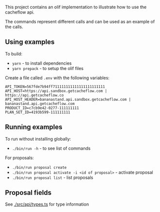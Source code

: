 
This project contains an olif implementation to illustrate how to use the cacheflow api.

The commands represent different calls and can be used as an example of the calls.

## Using examples

To build:
* `yarn` - to install dependencies
* `yarn prepack` - to setup the olif files 

Create a file called `.env` with the following variables:

```
API_TOKEN=567fde7b94ff711111111111111111111111
API_HOST=https://api.sandbox.getcacheflow.com | https://api.getcacheflow.co
API_HOST_HEADER=bananastand.api.sandbox.getcacheflow.com | bananastand.api.getcacheflow.com
PRODUCT_ID=c7cb9e42-0277-111111111
PLAN_SET_ID=4193b599-111111111
```

## Running examples

To run without installing globally:
* `./bin/run -h` - to see list of commands 

For proposals:
* `./bin/run proposal create`
* `./bin/run proposal activate -i <id of proposal>` - activate proposal
* `./bin/run proposal list` - list proposals

## Proposal fields

See [./src/api/types.ts](./src/api/types.ts) for type information 
